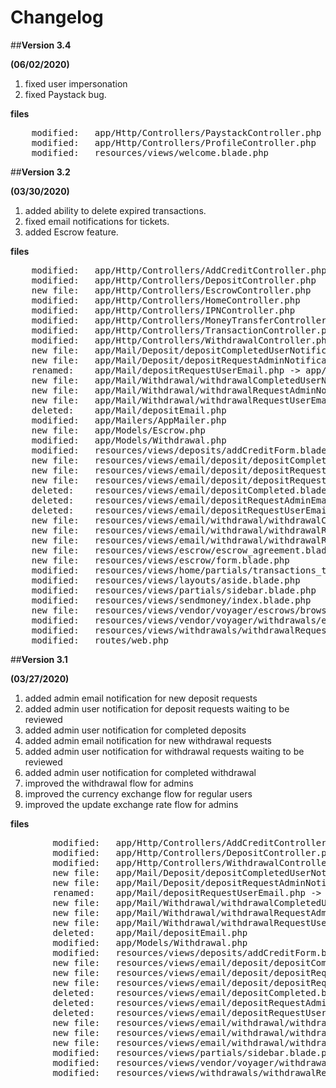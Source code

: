 Changelog
=========

##__Version 3.4__

__(06/02/2020)__

1. fixed user impersonation
2. fixed Paystack bug.

__files__
<pre>
	modified:   app/Http/Controllers/PaystackController.php
    modified:   app/Http/Controllers/ProfileController.php
    modified:   resources/views/welcome.blade.php
</pre>


##__Version 3.2__

__(03/30/2020)__

1. added ability to delete expired transactions.
2. fixed email notifications for tickets.
2. added Escrow feature.

__files__
<pre>
	modified:   app/Http/Controllers/AddCreditController.php
	modified:   app/Http/Controllers/DepositController.php
	new file:   app/Http/Controllers/EscrowController.php
	modified:   app/Http/Controllers/HomeController.php
	modified:   app/Http/Controllers/IPNController.php
	modified:   app/Http/Controllers/MoneyTransferController.php
	modified:   app/Http/Controllers/TransactionController.php
	modified:   app/Http/Controllers/WithdrawalController.php
	new file:   app/Mail/Deposit/depositCompletedUserNotificationEmail.php
	new file:   app/Mail/Deposit/depositRequestAdminNotificationEmail.php
	renamed:    app/Mail/depositRequestUserEmail.php -> app/Mail/Deposit/depositRequestUserEmail.php
	new file:   app/Mail/Withdrawal/withdrawalCompletedUserNotificationEmail.php
	new file:   app/Mail/Withdrawal/withdrawalRequestAdminNotificationEmail.php
	new file:   app/Mail/Withdrawal/withdrawalRequestUserEmail.php
	deleted:    app/Mail/depositEmail.php
	modified:   app/Mailers/AppMailer.php
	new file:   app/Models/Escrow.php
	modified:   app/Models/Withdrawal.php
	modified:   resources/views/deposits/addCreditForm.blade.php
	new file:   resources/views/email/deposit/depositCompletedUserNotificationEmail.blade.php
	new file:   resources/views/email/deposit/depositRequestAdminNotificationEmail.blade.php
	new file:   resources/views/email/deposit/depositRequestUserEmail.blade.php
	deleted:    resources/views/email/depositCompleted.blade.php
	deleted:    resources/views/email/depositRequestAdminEmail.blade.php
	deleted:    resources/views/email/depositRequestUserEmail.blade.php
	new file:   resources/views/email/withdrawal/withdrawalCompletedUserNotificationEmail.blade.php
	new file:   resources/views/email/withdrawal/withdrawalRequestAdminNotificationEmail.blade.php
	new file:   resources/views/email/withdrawal/withdrawalRequestUserEmail.blade.php
	new file:   resources/views/escrow/escrow_agreement.blade.php
	new file:   resources/views/escrow/form.blade.php
	modified:   resources/views/home/partials/transactions_to_confirm.blade.php
	modified:   resources/views/layouts/aside.blade.php
	modified:   resources/views/partials/sidebar.blade.php
	modified:   resources/views/sendmoney/index.blade.php
	new file:   resources/views/vendor/voyager/escrows/browse.blade.php
	modified:   resources/views/vendor/voyager/withdrawals/edit-add.blade.php
	modified:   resources/views/withdrawals/withdrawalRequestForm.blade.php
	modified:   routes/web.php
</pre>


##__Version 3.1__

__(03/27/2020)__

1. added admin email notification for new deposit requests
2. added admin user notification for deposit requests waiting to be reviewed
3. added admin user notification for completed deposits
4. added admin email notification for new withdrawal requests
5. added admin user notification for withdrawal requests waiting to be reviewed
6. added admin user notification for completed withdrawal
7. improved the withdrawal flow for admins
8. improved the currency exchange flow for regular users
9. improved the update exchange rate flow for admins 

__files__
<pre>
		modified:   app/Http/Controllers/AddCreditController.php
		modified:   app/Http/Controllers/DepositController.php
		modified:   app/Http/Controllers/WithdrawalController.php
		new file:   app/Mail/Deposit/depositCompletedUserNotificationEmail.php
		new file:   app/Mail/Deposit/depositRequestAdminNotificationEmail.php
		renamed:    app/Mail/depositRequestUserEmail.php -> app/Mail/Deposit/depositRequestUserEmail.php
		new file:   app/Mail/Withdrawal/withdrawalCompletedUserNotificationEmail.php
		new file:   app/Mail/Withdrawal/withdrawalRequestAdminNotificationEmail.php
		new file:   app/Mail/Withdrawal/withdrawalRequestUserEmail.php
		deleted:    app/Mail/depositEmail.php
		modified:   app/Models/Withdrawal.php
		modified:   resources/views/deposits/addCreditForm.blade.php
		new file:   resources/views/email/deposit/depositCompletedUserNotificationEmail.blade.php
		new file:   resources/views/email/deposit/depositRequestAdminNotificationEmail.blade.php
		new file:   resources/views/email/deposit/depositRequestUserEmail.blade.php
		deleted:    resources/views/email/depositCompleted.blade.php
		deleted:    resources/views/email/depositRequestAdminEmail.blade.php
		deleted:    resources/views/email/depositRequestUserEmail.blade.php
		new file:   resources/views/email/withdrawal/withdrawalCompletedUserNotificationEmail.blade.php
		new file:   resources/views/email/withdrawal/withdrawalRequestAdminNotificationEmail.blade.php
		new file:   resources/views/email/withdrawal/withdrawalRequestUserEmail.blade.php
		modified:   resources/views/partials/sidebar.blade.php
		modified:   resources/views/vendor/voyager/withdrawals/edit-add.blade.php
		modified:   resources/views/withdrawals/withdrawalRequestForm.blade.php
</pre>